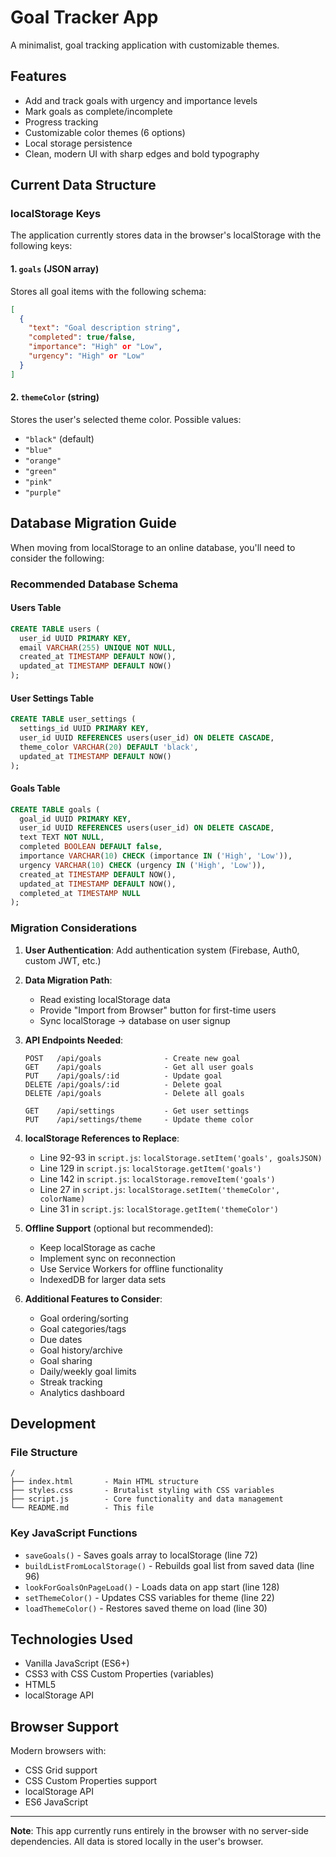 # Goal Tracker App

A minimalist, goal tracking application with customizable themes.

## Features

- Add and track goals with urgency and importance levels
- Mark goals as complete/incomplete
- Progress tracking
- Customizable color themes (6 options)
- Local storage persistence
- Clean, modern UI with sharp edges and bold typography

## Current Data Structure

### localStorage Keys

The application currently stores data in the browser's localStorage with the following keys:

#### 1. `goals` (JSON array)
Stores all goal items with the following schema:

```json
[
  {
    "text": "Goal description string",
    "completed": true/false,
    "importance": "High" or "Low",
    "urgency": "High" or "Low"
  }
]
```

#### 2. `themeColor` (string)
Stores the user's selected theme color. Possible values:
- `"black"` (default)
- `"blue"`
- `"orange"`
- `"green"`
- `"pink"`
- `"purple"`

## Database Migration Guide

When moving from localStorage to an online database, you'll need to consider the following:

### Recommended Database Schema

#### Users Table
```sql
CREATE TABLE users (
  user_id UUID PRIMARY KEY,
  email VARCHAR(255) UNIQUE NOT NULL,
  created_at TIMESTAMP DEFAULT NOW(),
  updated_at TIMESTAMP DEFAULT NOW()
);
```

#### User Settings Table
```sql
CREATE TABLE user_settings (
  settings_id UUID PRIMARY KEY,
  user_id UUID REFERENCES users(user_id) ON DELETE CASCADE,
  theme_color VARCHAR(20) DEFAULT 'black',
  updated_at TIMESTAMP DEFAULT NOW()
);
```

#### Goals Table
```sql
CREATE TABLE goals (
  goal_id UUID PRIMARY KEY,
  user_id UUID REFERENCES users(user_id) ON DELETE CASCADE,
  text TEXT NOT NULL,
  completed BOOLEAN DEFAULT false,
  importance VARCHAR(10) CHECK (importance IN ('High', 'Low')),
  urgency VARCHAR(10) CHECK (urgency IN ('High', 'Low')),
  created_at TIMESTAMP DEFAULT NOW(),
  updated_at TIMESTAMP DEFAULT NOW(),
  completed_at TIMESTAMP NULL
);
```

### Migration Considerations

1. **User Authentication**: Add authentication system (Firebase, Auth0, custom JWT, etc.)

2. **Data Migration Path**:
   - Read existing localStorage data
   - Provide "Import from Browser" button for first-time users
   - Sync localStorage → database on user signup

3. **API Endpoints Needed**:
   ```
   POST   /api/goals              - Create new goal
   GET    /api/goals              - Get all user goals
   PUT    /api/goals/:id          - Update goal
   DELETE /api/goals/:id          - Delete goal
   DELETE /api/goals              - Delete all goals
   
   GET    /api/settings           - Get user settings
   PUT    /api/settings/theme     - Update theme color
   ```

4. **localStorage References to Replace**:
   - Line 92-93 in `script.js`: `localStorage.setItem('goals', goalsJSON)`
   - Line 129 in `script.js`: `localStorage.getItem('goals')`
   - Line 142 in `script.js`: `localStorage.removeItem('goals')`
   - Line 27 in `script.js`: `localStorage.setItem('themeColor', colorName)`
   - Line 31 in `script.js`: `localStorage.getItem('themeColor')`

5. **Offline Support** (optional but recommended):
   - Keep localStorage as cache
   - Implement sync on reconnection
   - Use Service Workers for offline functionality
   - IndexedDB for larger data sets

6. **Additional Features to Consider**:
   - Goal ordering/sorting
   - Goal categories/tags
   - Due dates
   - Goal history/archive
   - Goal sharing
   - Daily/weekly goal limits
   - Streak tracking
   - Analytics dashboard

## Development

### File Structure
```
/
├── index.html       - Main HTML structure
├── styles.css       - Brutalist styling with CSS variables
├── script.js        - Core functionality and data management
└── README.md        - This file
```

### Key JavaScript Functions

- `saveGoals()` - Saves goals array to localStorage (line 72)
- `buildListFromLocalStorage()` - Rebuilds goal list from saved data (line 96)
- `lookForGoalsOnPageLoad()` - Loads data on app start (line 128)
- `setThemeColor()` - Updates CSS variables for theme (line 22)
- `loadThemeColor()` - Restores saved theme on load (line 30)

## Technologies Used

- Vanilla JavaScript (ES6+)
- CSS3 with CSS Custom Properties (variables)
- HTML5
- localStorage API

## Browser Support

Modern browsers with:
- CSS Grid support
- CSS Custom Properties support
- localStorage API
- ES6 JavaScript

---

**Note**: This app currently runs entirely in the browser with no server-side dependencies. All data is stored locally in the user's browser.
